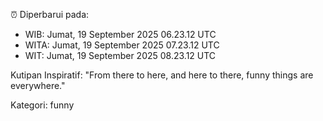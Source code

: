 ⏰ Diperbarui pada:
- WIB: Jumat, 19 September 2025 06.23.12 UTC
- WITA: Jumat, 19 September 2025 07.23.12 UTC
- WIT: Jumat, 19 September 2025 08.23.12 UTC

Kutipan Inspiratif:
"From there to here, and here to there, funny things are everywhere."


Kategori: funny

